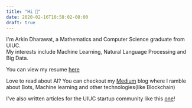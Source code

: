 ```yaml
---
title: "Hi 👋"
date: 2020-02-16T10:58:02-08:00
draft: true
---
```


I'm Arkin Dharawat, a Mathematics and Computer Science graduate from UIUC.   
My interests include Machine Learning, Natural Language Processing and Big Data.

You can view my resume [here](https://drive.google.com/file/d/1qflW3OGeZroAjkUX8BInMDqU1opgR_Mu/view)  

Love to read about AI? You can checkout my [Medium](https://medium.com/@arkindharawat) blog where I ramble about Bots, Machine learning and other technologies(like Blockchain)  

I've also written articles for the UIUC startup community like this [one](https://medium.com/@dormroomfund/how-to-start-a-startup-uiuc-40cd679447b0)!
